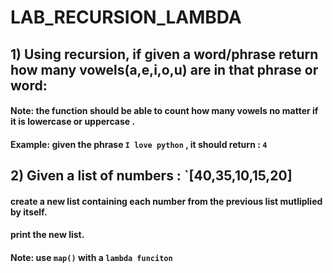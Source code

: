 # LAB_RECURSION_LAMBDA

## 1) Using recursion, if given a word/phrase return how many vowels(a,e,i,o,u) are in that phrase or word:

#### Note: the function should be able to count how many vowels no matter if it is lowercase or uppercase . 
#### Example: given the phrase `I love python` , it should return : `4` 


## 2) Given a list of numbers : `[40,35,10,15,20]

#### create a new list containing each number from the previous list mutliplied by itself.
#### print the new list.
#### Note: use `map()` with a `lambda funciton`

